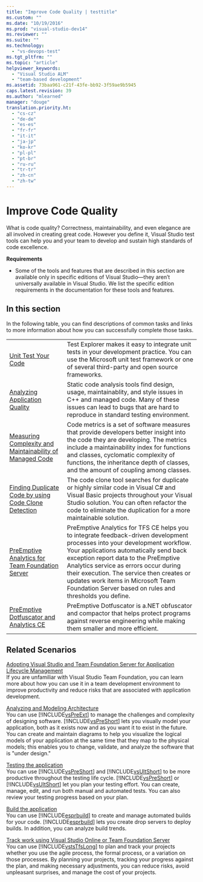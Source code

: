 ```yaml
---
title: "Improve Code Quality | testtitle"
ms.custom: ""
ms.date: "10/19/2016"
ms.prod: "visual-studio-dev14"
ms.reviewer: ""
ms.suite: ""
ms.technology: 
  - "vs-devops-test"
ms.tgt_pltfrm: ""
ms.topic: "article"
helpviewer_keywords: 
  - "Visual Studio ALM"
  - "team-based development"
ms.assetid: 73baa961-c21f-43fe-bb92-3f59ae9b5945
caps.latest.revision: 39
ms.author: "mlearned"
manager: "douge"
translation.priority.ht: 
  - "cs-cz"
  - "de-de"
  - "es-es"
  - "fr-fr"
  - "it-it"
  - "ja-jp"
  - "ko-kr"
  - "pl-pl"
  - "pt-br"
  - "ru-ru"
  - "tr-tr"
  - "zh-cn"
  - "zh-tw"
---
```

# Improve Code Quality
What is code quality? Correctness, maintainability, and even elegance are all involved in creating great code. However you define it, Visual Studio test tools can help you and your team to develop and sustain high standards of code excellence.  
  
 **Requirements**  
  
-   Some of the tools and features that are described in this section are available only in specific editions of Visual Studio—they aren’t universally available in Visual Studio. We list the specific edition requirements in the documentation for these tools and features.  
  
## In this section  
 In the following table, you can find descriptions of common tasks and links to more information about how you can successfully complete those tasks.  
  
|||  
|-|-|  
|[Unit Test Your Code](../code-quality/unit-test-your-code.md)|Test Explorer makes it easy to integrate unit tests in your development practice. You can use the Microsoft unit test framework or one of several third-party and open source frameworks.|  
|[Analyzing Application Quality](../code-quality/analyzing-application-quality-by-using-code-analysis-tools.md)|Static code analysis tools find design, usage, maintainablity, and style issues in C++ and managed code. Many of these issues can lead to bugs that are hard to reproduce in standard testing environment.|  
|[Measuring Complexity and Maintainability of Managed Code](../code-quality/measuring-complexity-and-maintainability-of-managed-code.md)|Code metrics is a set of software measures that provide developers better insight into the code they are developing. The metrics include a maintainability index for functions and classes, cyclomatic complexity of functions, the inheritance depth of classes, and the amount of coupling among classes.|  
|[Finding Duplicate Code by using Code Clone Detection](../code-quality/finding-duplicate-code-by-using-code-clone-detection.md)|The code clone tool searches for duplicate or highly similar code in Visual C# and Visual Basic projects throughout your Visual Studio solution. You can often refactor the code to eliminate the duplication for a more maintainable solution.|  
|[PreEmptive Analytics for Team Foundation Server](http://msdn.microsoft.com/library/hh973124.aspx)|PreEmptive Analytics for TFS CE helps you to integrate feedback-driven development processes into your development workflow. Your applications automatically send back exception report data to the PreEmptive Analytics service as errors occur during their execution. The service then creates or updates work items in Microsoft Team Foundation Server based on rules and thresholds you define.|  
|[PreEmptive Dotfuscator and Analytics CE](http://msdn.microsoft.com/en-us/25d195d4-9f76-4dcc-9fbb-eeb9bdca9a3f)|PreEmptive Dotfuscator is a.NET obfuscator and compactor that helps protect programs against reverse engineering while making them smaller and more efficient.|  
  
## Related Scenarios  
 [Adopting Visual Studio and Team Foundation Server for Application Lifecycle Management](http://msdn.microsoft.com/en-us/7ae9182f-4762-4bd3-b238-39ce987932e5)  
 If you are unfamiliar with Visual Studio Team Foundation, you can learn more about how you can use it in a team development environment to improve productivity and reduce risks that are associated with application development.  
  
 [Analyzing and Modeling Architecture](../modeling/analyze-and-model-your-architecture.md)  
 You can use [!INCLUDE[vsPreExt](../code-quality/includes/vspreext_md.md)] to manage the challenges and complexity of designing software. [!INCLUDE[vsPreShort](../code-quality/includes/vspreshort_md.md)] lets you visually model your application, both as it exists now and as you want it to exist in the future. You can create and maintain diagrams to help you visualize the logical models of your application at the same time that they map to the physical models; this enables you to change, validate, and analyze the software that is "under design."  
  
 [Testing the application](../test/test-apps-early-and-often.md)  
 You can use [!INCLUDE[vsPreShort](../code-quality/includes/vspreshort_md.md)] and [!INCLUDE[vsUltShort](../code-quality/includes/vsultshort_md.md)] to be more productive throughout the testing life cycle. [!INCLUDE[vsPreShort](../code-quality/includes/vspreshort_md.md)] or [!INCLUDE[vsUltShort](../code-quality/includes/vsultshort_md.md)] let you plan your testing effort. You can create, manage, edit, and run both manual and automated tests. You can also review your testing progress based on your plan.  
  
 [Build the application](../Topic/Build%20the%20application.md)  
 You can use [!INCLUDE[esprbuild](../code-quality/includes/esprbuild_md.md)] to create and manage automated builds for your code. [!INCLUDE[esprbuild](../code-quality/includes/esprbuild_md.md)] lets you create drop servers to deploy builds. In addition, you can analyze build trends.  
  
 [Track work using Visual Studio Online or Team Foundation Server](../Topic/Track%20work%20using%20VSTS%20or%20TFS.md)  
 You can use [!INCLUDE[vstsTfsLong](../code-quality/includes/vststfslong_md.md)] to plan and track your projects whether you use the agile process, the formal process, or a variation on those processes. By planning your projects, tracking your progress against the plan, and making necessary adjustments, you can reduce risks, avoid unpleasant surprises, and manage the cost of your projects.